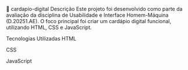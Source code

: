📄 cardapio-digital
Descrição
Este projeto foi desenvolvido como parte da avaliação da disciplina de Usabilidade e Interface Homem-Máquina (D.20251.AE). O foco principal foi criar um cardápio digital funcional, utilizando HTML, CSS e JavaScript.

Tecnologias Utilizadas
HTML

CSS

JavaScript

